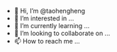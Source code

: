 - 👋 Hi, I’m @taohengheng
- 👀 I’m interested in ...
- 🌱 I’m currently learning ...
- 💞️ I’m looking to collaborate on ...
- 📫 How to reach me ...

<!---
taohengheng/taohengheng is a ✨ special ✨ repository because its `README.md` (this file) appears on your GitHub profile.
You can click the Preview link to take a look at your changes.
--->
